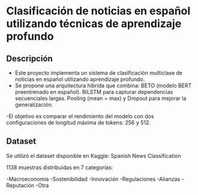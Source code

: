 # Clasificación de noticias en español utilizando técnicas de aprendizaje profundo

## Descripción

  - Este proyecto implementa un sistema de clasificación multiclase de noticias en español utilizando aprendizaje profundo.
  - Se propone una arquitectura híbrida que combina:
      BETO (modelo BERT preentrenado en español).
      BiLSTM para capturar dependencias secuenciales largas.
      Pooling (mean + max) y Dropout para mejorar la generalización.

  -El objetivo es comparar el rendimiento del modelo con dos configuraciones de longitud máxima de tokens: 256 y 512.

## Dataset

Se utilizó el dataset disponible en Kaggle: Spanish News Classification

  1138 muestras distribuidas en 7 categorías:

  -Macroeconomía
  -Sostenibilidad
  -Innovación
  -Regulaciones
  -Alianzas
  -Reputación
  -Otra
